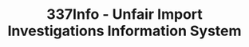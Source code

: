 ---
layout: default
bigquery: https://console.cloud.google.com/bigquery?p=patents-public-data&d=usitc_investigations&page=dataset&project=sheets-management-319211
citation: US International Trade Commission 337Info Unfair Import Investigations Information
  System
contributors: US International Trade Comission
cost: None
description: US International Trade Commission 337Info Unfair Import Investigations
  Information System contains data on investigations done under Section 337. Section
  337 declares the infringement of certain statutory intellectual property rights
  and other forms of unfair competition in import trade to be unlawful practices.
  Most Section 337 investigations involve allegations of patent or registered trademark
  infringement.
documentation: FAQ and tutorial available on the site
last_edit: Mon, 04 Apr 2022 19:10:40 GMT
location: https://pubapps2.usitc.gov/337external/
maintained_by: US International Trade Comission
schema_fields: '[''markmanHearing'', ''id'', ''finalIdOnViolationIssue'', ''investigationTermDate'',
  ''patentNumbers'', ''teoReliefGranted'', ''respondent'', ''investigationType'',
  ''trademarkNumbers'', ''finalDetNoViolation'', ''targetDate'', ''publication_number'',
  ''ouiiAttorney'', ''dateComplaintFiled'', ''title'', ''htsNumbers'', ''internalRemand'',
  ''investigationNo'', ''gcAttorney'', ''cafcAppeals'', ''patentNumber'', ''issueDateOtherNonFinal'',
  ''teoIdIssueDate'', ''finalIdOnViolationDue'', ''actualStartDateEvidHear'', ''aljAssigned'',
  ''teoIdDueDate'', ''actualEndDateEvidHear'', ''copyrightNumbers'', ''dateOfPublicationFrNotice'',
  ''docketNo'', ''reportingRequirements'', ''currentActiveALJ'', ''scheduledStartDateEvidHear'',
  ''invUnfairAct'', ''complainant'', ''startDateMarkmanHearing'', ''ouiiParticipation'',
  ''lastUpdated'', ''scheduledEndDateEvidHear'', ''teoProceedingInvolved'', ''endDateMarkmanHearing'',
  ''currentStatus'', ''finalDetViolation'', ''dateCreated'']'
shortname: unfair_import_investigations
tags:
- import
- legal
- trade
timeframe: 2008-2021 (prior to 2008 downloadable as a JSON file)
title: 337Info - Unfair Import Investigations Information System
uuid: 2721f5ec-e599-4890-9265-9706719fc71e
---